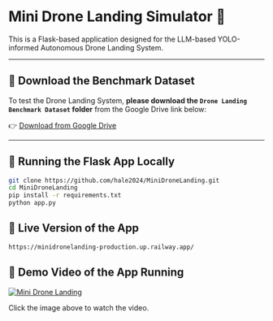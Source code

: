 # Mini Drone Landing Simulator 🛬

This is a Flask-based application designed for the LLM-based YOLO-informed Autonomous Drone Landing System.


---

## 📁 Download the Benchmark Dataset

To test the Drone Landing System, **please download the `Drone Landing Benchmark Dataset` folder** from the Google Drive link below:

👉 [Download from Google Drive](https://drive.google.com/drive/folders/1fZMV0QfxnEicAt1iIz9Gkf63XSdkIF8p?usp=sharing)

---

## 🚀 Running the Flask App Locally

```bash
git clone https://github.com/hale2024/MiniDroneLanding.git
cd MiniDroneLanding
pip install -r requirements.txt
python app.py

```
## 🚀 Live Version of the App

```bash
https://minidronelanding-production.up.railway.app/

```

## 🚀 Demo Video of the App Running
[![Mini Drone Landing](https://img.youtube.com/vi/qX5J18kEf1A/0.jpg)](https://www.youtube.com/watch?v=qX5J18kEf1A)

Click the image above to watch the video.